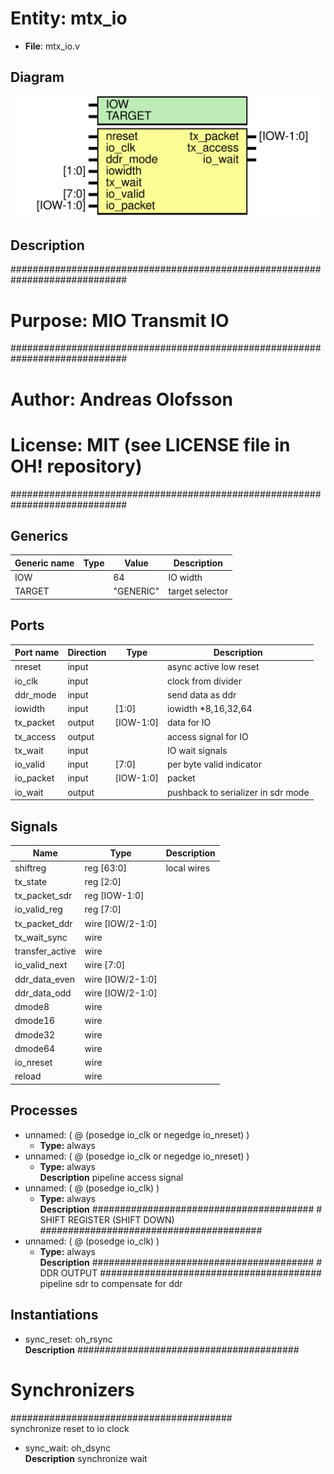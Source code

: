 # Entity: mtx_io

- **File**: mtx_io.v
## Diagram

![Diagram](mtx_io.svg "Diagram")
## Description

#############################################################################
# Purpose: MIO Transmit IO                                                  #
#############################################################################
# Author:   Andreas Olofsson                                                #
# License:  MIT (see LICENSE file in OH! repository)                        # 
#############################################################################

## Generics

| Generic name | Type | Value     | Description       |
| ------------ | ---- | --------- | ----------------- |
| IOW          |      | 64        |  IO width         |
| TARGET       |      | "GENERIC" |  target selector  |
## Ports

| Port name | Direction | Type      | Description                        |
| --------- | --------- | --------- | ---------------------------------- |
| nreset    | input     |           | async active low reset             |
| io_clk    | input     |           | clock from divider                 |
| ddr_mode  | input     |           | send data as ddr                   |
| iowidth   | input     | [1:0]     | iowidth *8,16,32,64                |
| tx_packet | output    | [IOW-1:0] | data for IO                        |
| tx_access | output    |           | access signal for IO               |
| tx_wait   | input     |           | IO wait signals                    |
| io_valid  | input     | [7:0]     | per byte valid indicator           |
| io_packet | input     | [IOW-1:0] | packet                             |
| io_wait   | output    |           | pushback to serializer in sdr mode |
## Signals

| Name            | Type             | Description  |
| --------------- | ---------------- | ------------ |
| shiftreg        | reg [63:0]       | local wires  |
| tx_state        | reg [2:0]        |              |
| tx_packet_sdr   | reg [IOW-1:0]    |              |
| io_valid_reg    | reg [7:0]        |              |
| tx_packet_ddr   | wire [IOW/2-1:0] |              |
| tx_wait_sync    | wire             |              |
| transfer_active | wire             |              |
| io_valid_next   | wire [7:0]       |              |
| ddr_data_even   | wire [IOW/2-1:0] |              |
| ddr_data_odd    | wire [IOW/2-1:0] |              |
| dmode8          | wire             |              |
| dmode16         | wire             |              |
| dmode32         | wire             |              |
| dmode64         | wire             |              |
| io_nreset       | wire             |              |
| reload          | wire             |              |
## Processes
- unnamed: ( @ (posedge io_clk or negedge io_nreset) )
  - **Type:** always
- unnamed: ( @ (posedge io_clk or negedge io_nreset) )
  - **Type:** always
</br>**Description**
pipeline access signal 
- unnamed: ( @ (posedge io_clk) )
  - **Type:** always
</br>**Description**
######################################## # SHIFT REGISTER  (SHIFT DOWN) ######################################## 
- unnamed: ( @ (posedge io_clk) )
  - **Type:** always
</br>**Description**
######################################## # DDR OUTPUT ########################################  pipeline sdr to compensate for ddr 
## Instantiations

- sync_reset: oh_rsync
</br>**Description**
########################################
# Synchronizers
########################################  
 synchronize reset to io clock

- sync_wait: oh_dsync
</br>**Description**
synchronize wait

